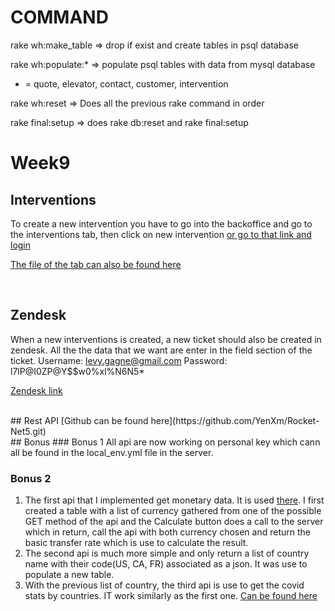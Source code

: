 # COMMAND

rake wh:make_table  => drop if exist and create tables in psql database

rake wh:populate:* => populate psql tables with data from mysql database 

* = quote, elevator, contact, customer, intervention

rake wh:reset => Does all the previous rake command in order

rake final:setup  => does rake db:reset and rake final:setup


# Week9
## Interventions
To create a new intervention you have to go into the backoffice and go to the interventions tab, then click on new intervention [or go to that link and login](http://rocketyenxm.site/admin/interventions/new)

[The file of the tab can also be found here](https://github.com/YenXm/Rocket-Elevators-Foundation/blob/master/app/admin/interventions.rb)

<br>

## Zendesk
When a new interventions is created, a new ticket should also be created in zendesk. All the the data that we want are enter in the field section of the ticket.
Username: levy.gagne@gmail.com
Password: l7lP@I0ZP@Y$$w0%xl%N6N5*

[Zendesk link](https://rocketelevator8423.zendesk.com/agent/)

<br>
## Rest API 
[Github can be found here](https://github.com/YenXm/Rocket-Net5.git)

<br>
## Bonus
### Bonus 1
All api are now working on personal key which cann all be found in the local_env.yml file in the server.

### Bonus 2
1. The first api that I implemented get monetary data. It is used [there](http://rocketyenxm.site/admin/exchange_rate). I first created a table with a list of currency gathered from one of the possible GET method of the api and the Calculate button does a call to the server which in return, call the api with both currency chosen and return the basic transfer rate which is use to calculate the result.
2. The second api is much more simple and only return a list of country name with their code(US, CA, FR) associated as a json. It was use to populate a new table.
3. With the previous list of country, the third api is use to get the covid stats by countries. IT work similarly as the first one. [Can be found here](http://rocketyenxm.site/admin/covid_stats)



